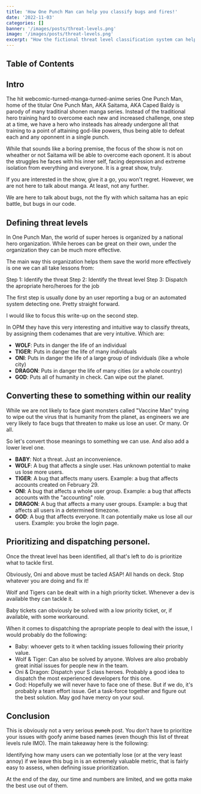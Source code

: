 ```yaml
---
title: 'How One Punch Man can help you classify bugs and fires!'
date: '2022-11-03'
categories: []
banner: '/images/posts/threat-levels.png'
image: '/images/posts/threat-levels.png'
excerpt: "How the fictional threat level classification system can help you prioritize bugs!"
---
```


## Table of Contents

## Intro

The hit webcomic-turned-manga-turned-anime series One Punch Man, home of the titular One Punch Man, AKA Saitama, AKA Caped Baldy is parody of many traditinal shonen manga series. Instead of the traditional hero training hard to overcome each new and increased challenge, one step at a time, we have a hero who insteads has already undergone all that training to a point of attaining god-like powers, thus being able to defeat each and any oponnent in a single punch.

While that sounds like a boring premise, the focus of the show is not on wheather or not Saitama will be able to overcome each oponent. It is about the struggles he faces with his inner self, facing depression and extreme isolation from everything and everyone. It is a great show, truly.

If you are interested in the show, give it a go, you won't regret. However, we are not here to talk about manga. At least, not any further.

We are here to talk about bugs, not the fly with which saitama has an epic battle, but bugs in our code.

## Defining threat levels

In One Punch Man, the world of super heroes is organized by a national hero organization. While heroes can be great on their own, under the organization they can be much more effective.

The main way this organization helps them save the world more effectively is one we can all take lessons from:

Step 1: Identify the threat
Step 2: Identify the threat level
Step 3: Dispatch the apropriate hero/heroes for the job

The first step is usually done by an user reporting a bug or an automated system detecting one. Pretty straight forward.

I would like to focus this write-up on the second step.

In OPM they have this very interesting and intuitive way to classify threats, by assigning them codenames that are very intuitive. Which are:

- **WOLF**: Puts in danger the life of an individual
- **TIGER**: Puts in danger the life of many individuals
- **ONI**: Puts in danger the life of a large group of individuals (like a whole city)
- **DRAGON**: Puts in danger the life of many cities (or a whole country)
- **GOD**: Puts all of humanity in check. Can wipe out the planet.

## Converting these to something within our reality

While we are not likely to face giant monsters called "Vaccine Man" trying to wipe out the virus that is humanity from the planet, as engineers we are very likely to face bugs that threaten to make us lose an user. Or many. Or all.

So let's convert those meanings to something we can use. And also add a lower level one.

- **BABY**: Not a threat. Just an inconvenience.
- **WOLF**: A bug that affects a single user. Has unknown potential to make us lose more users.
- **TIGER**: A bug that affects many users. Example: a bug that affects accounts created on February 29.
- **ONI**: A bug that affects a whole user group. Example: a bug that affects accounts with the "accounting" role.
- **DRAGON**: A bug that affects a many user groups. Example: a bug that affects all users in a determined timezone.
- **GOD**: A bug that affects everyone. It can potentially make us lose all our users. Example: you broke the login page.

## Prioritizing and dispatching personel.

Once the threat level has been identified, all that's left to do is prioritize what to tackle first.

Obviously, Oni and above must be tacled ASAP! All hands on deck. Stop whatever you are doing and fix it!

Wolf and Tigers can be dealt with in a high priority ticket. Whenever a dev is available they can tackle it.

Baby tickets can obviously be solved with a low priority ticket, or, if available, with some workaround.

When it comes to dispatching the apropriate people to deal with the issue, I would probably do the following:

- Baby: whoever gets to it when tackling issues following their priority value.
- Wolf & Tiger: Can also be solved by anyone. Wolves are also probably great initial issues for people new in the team.
- Oni & Dragon: Dispatch your S class heroes. Probably a good idea to dispatch the most experienced developers for this one.
- God: Hopefully we will never have to face one of these. But if we do, it's probably a team effort issue. Get a task-force together and figure out the best solution. May god have mercy on your soul.

## Conclusion

This is obviously not a very serious ~~punch~~ post. You don't have to prioritize your issues with goofy anime based names (even though this list of threat levels rule IMO). The main takeaway here is the following:

Identifying how many users can we potentially lose (or at the very least annoy) if we leave this bug in is an extremely valuable metric, that is fairly easy to assess, when defining issue prioritization.

At the end of the day, our time and numbers are limited, and we gotta make the best use out of them.